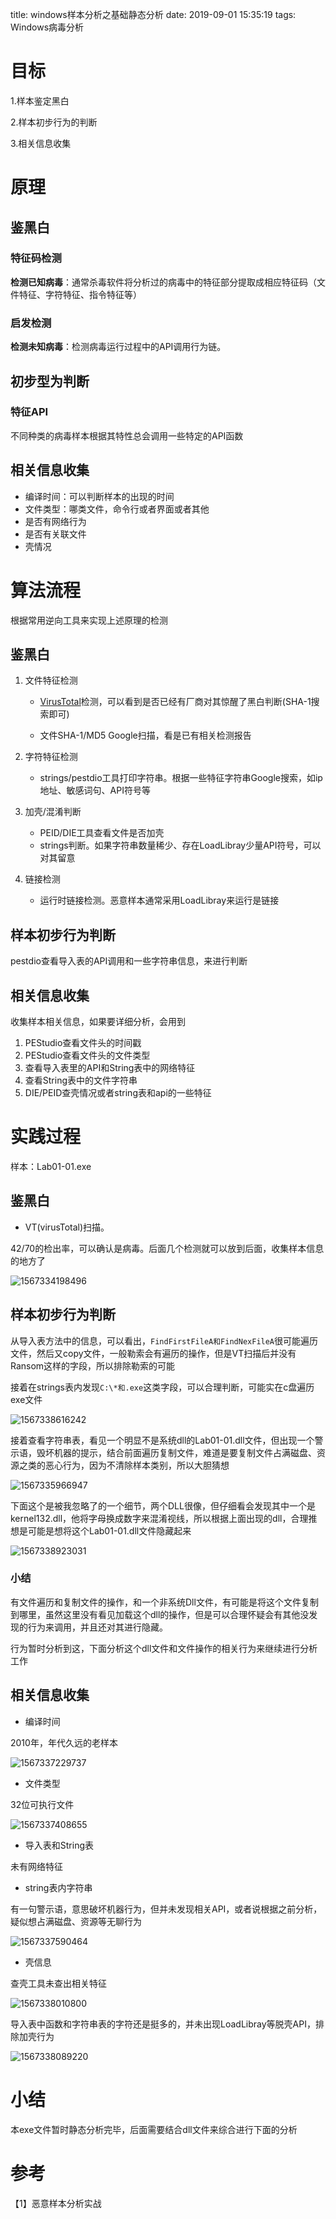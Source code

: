 title: windows样本分析之基础静态分析
date: 2019-09-01 15:35:19
tags: Windows病毒分析

# 目标

1.样本鉴定黑白

2.样本初步行为的判断

3.相关信息收集

# 原理

## 鉴黑白

### 特征码检测

**检测已知病毒**：通常杀毒软件将分析过的病毒中的特征部分提取成相应特征码（文件特征、字符特征、指令特征等）

### 启发检测

**检测未知病毒**：检测病毒运行过程中的API调用行为链。

## 初步型为判断

### 特征API

不同种类的病毒样本根据其特性总会调用一些特定的API函数

## 相关信息收集

* 编译时间：可以判断样本的出现的时间
* 文件类型：哪类文件，命令行或者界面或者其他
* 是否有网络行为
* 是否有关联文件
* 壳情况

# 算法流程

根据常用逆向工具来实现上述原理的检测

## 鉴黑白

1. 文件特征检测

   * [VirusTotal](https://www.virustotal.com/)检测，可以看到是否已经有厂商对其惊醒了黑白判断(SHA-1搜索即可)

   * 文件SHA-1/MD5 Google扫描，看是已有相关检测报告
2. 字符特征检测

   * strings/pestdio工具打印字符串。根据一些特征字符串Google搜索，如ip地址、敏感词句、API符号等
3. 加壳/混淆判断

   * PEID/DIE工具查看文件是否加壳
   * strings判断。如果字符串数量稀少、存在LoadLibray少量API符号，可以对其留意
4. 链接检测

   * 运行时链接检测。恶意样本通常采用LoadLibray来运行是链接

## 样本初步行为判断

pestdio查看导入表的API调用和一些字符串信息，来进行判断

## 相关信息收集

收集样本相关信息，如果要详细分析，会用到

1. PEStudio查看文件头的时间戳
2. PEStudio查看文件头的文件类型
3. 查看导入表里的API和String表中的网络特征
4. 查看String表中的文件字符串
5. DIE/PEID查壳情况或者string表和api的一些特征

# 实践过程

样本：Lab01-01.exe

## 鉴黑白

* VT(virusTotal)扫描。

42/70的检出率，可以确认是病毒。后面几个检测就可以放到后面，收集样本信息的地方了

![1567334198496](C:\Users\xiongchaochao\AppData\Roaming\Typora\typora-user-images\1567334198496.png)

## 样本初步行为判断

从导入表方法中的信息，可以看出，`FindFirstFileA和FindNexFileA`很可能遍历文件，然后又copy文件，一般勒索会有遍历的操作，但是VT扫描后并没有Ransom这样的字段，所以排除勒索的可能

接着在strings表内发现`C:\*和.exe`这类字段，可以合理判断，可能实在c盘遍历exe文件

![1567338616242](C:\Users\xiongchaochao\AppData\Roaming\Typora\typora-user-images\1567338616242.png)

接着查看字符串表，看见一个明显不是系统dll的Lab01-01.dll文件，但出现一个警示语，毁坏机器的提示，结合前面遍历复制文件，难道是要复制文件占满磁盘、资源之类的恶心行为，因为不清除样本类别，所以大胆猜想

![1567335966947](C:\Users\xiongchaochao\AppData\Roaming\Typora\typora-user-images\1567335966947.png)

下面这个是被我忽略了的一个细节，两个DLL很像，但仔细看会发现其中一个是kernel132.dll，他将字母换成数字来混淆视线，所以根据上面出现的dll，合理推想是可能是想将这个Lab01-01.dll文件隐藏起来

![1567338923031](C:\Users\xiongchaochao\AppData\Roaming\Typora\typora-user-images\1567338923031.png)

### 小结

有文件遍历和复制文件的操作，和一个非系统Dll文件，有可能是将这个文件复制到哪里，虽然这里没有看见加载这个dll的操作，但是可以合理怀疑会有其他没发现的行为来调用，并且还对其进行隐藏。

行为暂时分析到这，下面分析这个dll文件和文件操作的相关行为来继续进行分析工作

## 相关信息收集

* 编译时间

2010年，年代久远的老样本

![1567337229737](C:\Users\xiongchaochao\AppData\Roaming\Typora\typora-user-images\1567337229737.png)

* 文件类型

32位可执行文件

![1567337408655](C:\Users\xiongchaochao\AppData\Roaming\Typora\typora-user-images\1567337408655.png)

* 导入表和String表

未有网络特征

* string表内字符串

有一句警示语，意思破坏机器行为，但并未发现相关API，或者说根据之前分析，疑似想占满磁盘、资源等无聊行为

![1567337590464](C:\Users\xiongchaochao\AppData\Roaming\Typora\typora-user-images\1567337590464.png)

* 壳信息

查壳工具未查出相关特征

![1567338010800](C:\Users\xiongchaochao\AppData\Roaming\Typora\typora-user-images\1567338010800.png)

导入表中函数和字符串表的字符还是挺多的，并未出现LoadLibray等脱壳API，排除加壳行为

![1567338089220](C:\Users\xiongchaochao\AppData\Roaming\Typora\typora-user-images\1567338089220.png)



# 小结

本exe文件暂时静态分析完毕，后面需要结合dll文件来综合进行下面的分析

# 参考

【1】恶意样本分析实战